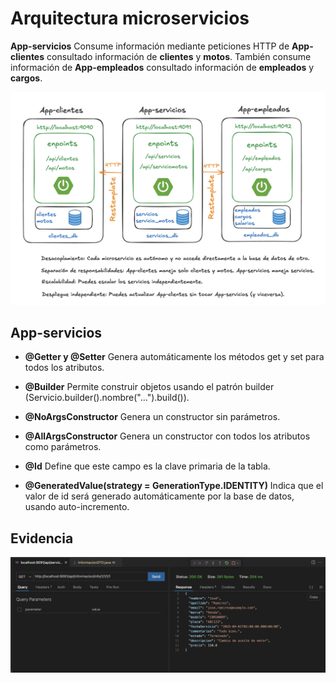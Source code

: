 # Arquitectura microservicios

**App-servicios** Consume información mediante peticiones HTTP de **App-clientes** consultado información de **clientes** y **motos**. También consume información de **App-empleados** consultado información de **empleados** y **cargos**.

![alt text](image.png)

## App-servicios

- **@Getter y @Setter** Genera automáticamente los métodos get y set para todos los atributos.
- **@Builder** Permite construir objetos usando el patrón builder (Servicio.builder().nombre("...").build()).
- **@NoArgsConstructor** Genera un constructor sin parámetros.
- **@AllArgsConstructor** Genera un constructor con todos los atributos como parámetros.

- **@Id** Define que este campo es la clave primaria de la tabla.
- **@GeneratedValue(strategy = GenerationType.IDENTITY)** Indica que el valor de id será generado automáticamente por la base de datos, usando auto-incremento.

## Evidencia
![alt text](image-1.png)